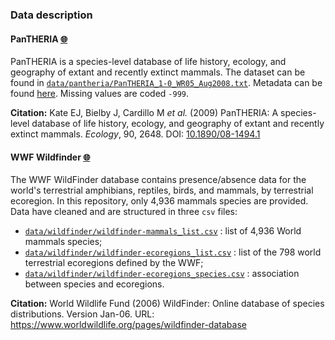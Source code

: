 ### Data description

#### PanTHERIA [:globe_with_meridians:](https://esajournals.onlinelibrary.wiley.com/doi/10.1890/08-1494.1)

PanTHERIA is a species-level database of life history, ecology, and geography of 
extant and recently extinct mammals. The dataset can be found in 
[`data/pantheria/PanTHERIA_1-0_WR05_Aug2008.txt`](https://raw.githubusercontent.com/rdatatoolbox/datarepo/main/data/pantheria/PanTHERIA_1-0_WR05_Aug2008.txt). Metadata can be found [here](https://esapubs.org/archive/ecol/E090/184/metadata.htm). 
Missing values are coded `-999`.

**Citation:** Kate EJ, Bielby J, Cardillo M _et al._ (2009) PanTHERIA: A 
species-level database of life history, ecology, and geography of extant and 
recently extinct mammals. _Ecology_, 90, 2648. DOI: [10.1890/08-1494.1](https://doi.org/10.1890/08-1494.1)


#### WWF Wildfinder [:globe_with_meridians:](https://www.worldwildlife.org/pages/wildfinder-database)

The WWF WildFinder database contains presence/absence data for the world's terrestrial amphibians, reptiles, birds, and mammals, by terrestrial ecoregion. In this repository, only 4,936 mammals species are provided. Data have cleaned and are structured in three `csv` files:

  - [`data/wildfinder/wildfinder-mammals_list.csv`](https://raw.githubusercontent.com/rdatatoolbox/datarepo/main/data/wildfinder/wildfinder-mammals_list.csv) : list of 4,936 World mammals species;
  - [`data/wildfinder/wildfinder-ecoregions_list.csv`](https://raw.githubusercontent.com/rdatatoolbox/datarepo/main/data/wildfinder/wildfinder-ecoregions_list.csv) : list of the 798 world terrestrial ecoregions defined by the WWF;
  - [`data/wildfinder/wildfinder-ecoregions_species.csv`](https://raw.githubusercontent.com/rdatatoolbox/datarepo/main/data/wildfinder/wildfinder-ecoregions_species.csv) : association between species and ecoregions.

**Citation:** World Wildlife Fund (2006) WildFinder: Online database of species distributions. Version Jan-06. URL: https://www.worldwildlife.org/pages/wildfinder-database

